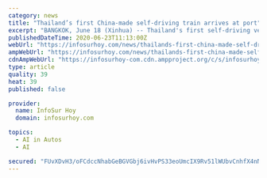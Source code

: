 ```yaml
---
category: news
title: "Thailand’s first China-made self-driving train arrives at port"
excerpt: "BANGKOK, June 18 (Xinhua) -- Thailand's first self-driving vehicle, the Bombardier Innovia Automated People Mover (APM) 300, has arrived at Laem Chabang Port"
publishedDateTime: 2020-06-23T11:13:00Z
webUrl: "https://infosurhoy.com/news/thailands-first-china-made-self-driving-train-arrives-at-port/"
ampWebUrl: "https://infosurhoy.com/news/thailands-first-china-made-self-driving-train-arrives-at-port/amp/"
cdnAmpWebUrl: "https://infosurhoy-com.cdn.ampproject.org/c/s/infosurhoy.com/news/thailands-first-china-made-self-driving-train-arrives-at-port/amp/"
type: article
quality: 39
heat: 39
published: false

provider:
  name: InfoSur Hoy
  domain: infosurhoy.com

topics:
  - AI in Autos
  - AI

secured: "FUvXDvH3/oFCdccNhabGeBGVGbj6ivHvPS33eoUmcIX9Rv51lWUbvCnhfX4nN8uw3rqgSDqcSCBu2RsY20hVo8+y2zgHeCrlV/K82tpGPAiyjKeH4H5VG4i6CVXx3w2HYpRV22DPlu1j3hE6IY3OHYdxc3zKUkI5jsn1TuUTyJjN363hkWMrTsEo15AYrK2UmHNuTe6X0jqGt7qbL79daLtQL+RO21puxN1a0ZYkv3EDlLdYVwDFBbYIA2MiYd2NGBQAeKZ1z6x0YMUmSuPtD8v4+dfHLC+fPN6Qzhe45lGs8s8D2Oev+p4g8D/2fUVh2VDYaj2lvIfkJxoWyvABbw==;W8lvbEJscpGs2v2626Uozw=="
---
```


